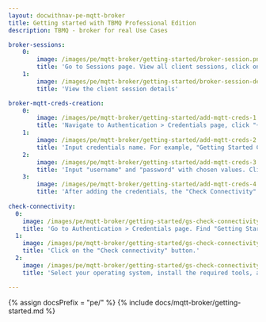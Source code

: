 ```yaml
---
layout: docwithnav-pe-mqtt-broker
title: Getting started with TBMQ Professional Edition
description: TBMQ - broker for real Use Cases

broker-sessions:
    0:
        image: /images/pe/mqtt-broker/getting-started/broker-session.png
        title: 'Go to Sessions page. View all client sessions, click on the row to open session details'
    1:
        image: /images/pe/mqtt-broker/getting-started/broker-session-details.png
        title: 'View the client session details'

broker-mqtt-creds-creation:
    0:
        image: /images/pe/mqtt-broker/getting-started/add-mqtt-creds-1.png
        title: 'Navigate to Authentication > Credentials page, click "+" in the top right corner of the table'
    1:
        image: /images/pe/mqtt-broker/getting-started/add-mqtt-creds-2.png
        title: 'Input credentials name. For example, "Getting Started Credentials"'
    2:
        image: /images/pe/mqtt-broker/getting-started/add-mqtt-creds-3.png
        title: 'Input "username" and "password" with chosen values. Click "Add" to save credentials'
    3:
        image: /images/pe/mqtt-broker/getting-started/add-mqtt-creds-4.png
        title: 'After adding the credentials, the "Check Connectivity" window will open. This window includes autogenerated commands for subscribing to a topic or publishing a message.'
        
check-connectivity:
  0:
    image: /images/pe/mqtt-broker/getting-started/gs-check-connectivity-1.png
    title: 'Go to Authentication > Credentials page. Find "Getting Started Credentials" credentials and click on the row.'
  1:
    image: /images/pe/mqtt-broker/getting-started/gs-check-connectivity-2.png
    title: 'Click on the "Check connectivity" button.'
  2:
    image: /images/pe/mqtt-broker/getting-started/gs-check-connectivity-3.png
    title: 'Select your operating system, install the required tools, and copy the MQTT commands for further usage.'

---
```


{% assign docsPrefix = "pe/" %}
{% include docs/mqtt-broker/getting-started.md %}
